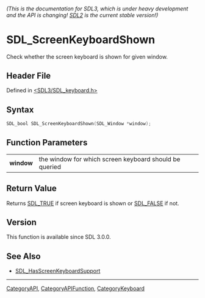###### (This is the documentation for SDL3, which is under heavy development and the API is changing! [SDL2](https://wiki.libsdl.org/SDL2/) is the current stable version!)
# SDL_ScreenKeyboardShown

Check whether the screen keyboard is shown for given window.

## Header File

Defined in [<SDL3/SDL_keyboard.h>](https://github.com/libsdl-org/SDL/blob/main/include/SDL3/SDL_keyboard.h)

## Syntax

```c
SDL_bool SDL_ScreenKeyboardShown(SDL_Window *window);

```

## Function Parameters

|                |                                                        |
| -------------- | ------------------------------------------------------ |
| **window**     | the window for which screen keyboard should be queried |

## Return Value

Returns [SDL_TRUE](SDL_TRUE) if screen keyboard is shown or
[SDL_FALSE](SDL_FALSE) if not.

## Version

This function is available since SDL 3.0.0.

## See Also

- [SDL_HasScreenKeyboardSupport](SDL_HasScreenKeyboardSupport)

----
[CategoryAPI](CategoryAPI), [CategoryAPIFunction](CategoryAPIFunction), [CategoryKeyboard](CategoryKeyboard)

